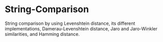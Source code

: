 # String-Comparison
String comparison by using Levenshtein distance, its different implementations, Damerau-Levenshtein distance, Jaro and Jaro-Winkler similarities, and Hamming distance.
